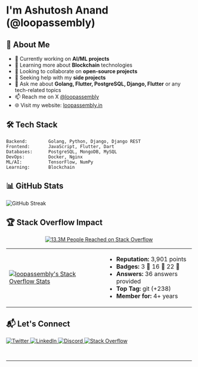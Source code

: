 # I'm Ashutosh Anand (@loopassembly)

## 💫 About Me

- 🔭 Currently working on **AI/ML projects**
- 🌱 Learning more about **Blockchain** technologies
- 👯 Looking to collaborate on **open-source projects**
- 🤔 Seeking help with my **side projects**
- 💬 Ask me about **Golang, Flutter, PostgreSQL, Django, Flutter** or any tech-related topics
- 📫 Reach me on X [@loopassembly](https://twitter.com/loopassembly)
- 🌐 Visit my website: [loopassembly.in](https://loopassembly.in)

## 🛠️ Tech Stack

```
Backend:        Golang, Python, Django, Django REST
Frontend:       JavaScript, Flutter, Dart
Databases:      PostgreSQL, MongoDB, MySQL
DevOps:         Docker, Nginx
ML/AI:          TensorFlow, NumPy
Learning:       Blockchain
```

## 📊 GitHub Stats

<img src="https://github-readme-streak-stats.herokuapp.com/?user=loopassembly&theme=react&hide_border=false" alt="GitHub Streak" />

## 🏆 Stack Overflow Impact

<p align="center">
  <a href="https://stackoverflow.com/users/14141164/loopassembly">
    <img src="https://img.shields.io/badge/Stack%20Overflow-13.3M%20PEOPLE%20REACHED-F58025?style=for-the-badge&logo=stackoverflow&logoColor=white&labelColor=0A0A0A" alt="13.3M People Reached on Stack Overflow"/>
  </a>
</p>

<table>
  <tr>
    <td>
      <a href="https://stackoverflow.com/users/14141164/loopassembly">
        <!--<img src="https://stackoverflow-card.vercel.app/?userID=14141164&theme=stackoverflow-dark" alt="loopassembly's Stack Overflow Stats" />-->
        <img src="https://bfknwdemyjmbwswsygtg.supabase.co/storage/v1/object/public/festive//stackoverflow.svg" alt="loopassembly's Stack Overflow Stats" />
      </a>
    </td>
    <td>
      <ul>
        <li><b>Reputation:</b> 3,901 points</li>
        <li><b>Badges:</b> 3 🥇 16 🥈 22 🥉</li>
        <li><b>Answers:</b> 36 answers provided</li>
        <li><b>Top Tag:</b> git (+238)</li>
        <li><b>Member for:</b> 4+ years</li>
      </ul>
    </td>
  </tr>
</table>

## 📬 Let's Connect

<p align="left">
  <a href="https://twitter.com/loopassembly" target="_blank">
    <img src="https://img.shields.io/badge/Twitter-1DA1F2?style=for-the-badge&logo=twitter&logoColor=white" alt="Twitter" />
  </a>
  <a href="https://linkedin.com/in/loopassembly" target="_blank">
    <img src="https://img.shields.io/badge/LinkedIn-0077B5?style=for-the-badge&logo=linkedin&logoColor=white" alt="LinkedIn" />
  </a>
  <a href="https://discord.gg/eJ8pCwQ3" target="_blank">
    <img src="https://img.shields.io/badge/Discord-5865F2?style=for-the-badge&logo=discord&logoColor=white" alt="Discord" />
  </a>
  <a href="https://stackoverflow.com/users/14141164/loopassembly" target="_blank">
    <img src="https://img.shields.io/badge/Stack_Overflow-FE7A16?style=for-the-badge&logo=stack-overflow&logoColor=white" alt="Stack Overflow" />
  </a>
</p>
<br>

---

<!--<p align="center">
  <img src="https://komarev.com/ghpvc/?username=loopassembly&color=blueviolet" alt="Profile views" />
</p>-->

<!--
**loopassembly/loopassembly** is a ✨ _special_ ✨ repository because its `README.md` (this file) appears on your GitHub profile.
-->
